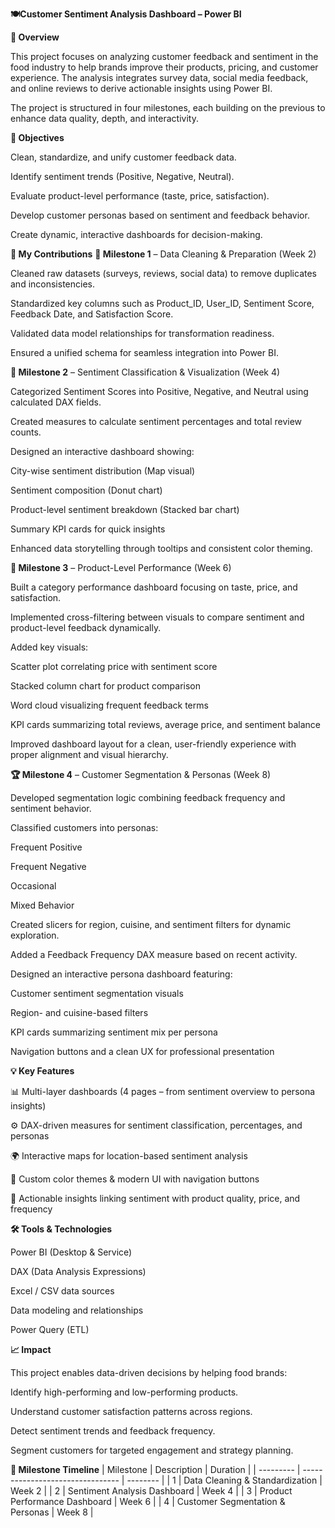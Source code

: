 **🍽️Customer Sentiment Analysis Dashboard – Power BI**

**📘 Overview**

This project focuses on analyzing customer feedback and sentiment in the food industry to help brands improve their products, pricing, and customer experience.
The analysis integrates survey data, social media feedback, and online reviews to derive actionable insights using Power BI.

The project is structured in four milestones, each building on the previous to enhance data quality, depth, and interactivity.

**🚀 Objectives**

Clean, standardize, and unify customer feedback data.

Identify sentiment trends (Positive, Negative, Neutral).

Evaluate product-level performance (taste, price, satisfaction).

Develop customer personas based on sentiment and feedback behavior.

Create dynamic, interactive dashboards for decision-making.

**🧩 My Contributions**
**🥇 Milestone 1** – Data Cleaning & Preparation (Week 2)

Cleaned raw datasets (surveys, reviews, social data) to remove duplicates and inconsistencies.

Standardized key columns such as Product_ID, User_ID, Sentiment Score, Feedback Date, and Satisfaction Score.

Validated data model relationships for transformation readiness.

Ensured a unified schema for seamless integration into Power BI.

**🥈 Milestone 2** – Sentiment Classification & Visualization (Week 4)

Categorized Sentiment Scores into Positive, Negative, and Neutral using calculated DAX fields.

Created measures to calculate sentiment percentages and total review counts.

Designed an interactive dashboard showing:

City-wise sentiment distribution (Map visual)

Sentiment composition (Donut chart)

Product-level sentiment breakdown (Stacked bar chart)

Summary KPI cards for quick insights

Enhanced data storytelling through tooltips and consistent color theming.

**🥉 Milestone 3** – Product-Level Performance (Week 6)

Built a category performance dashboard focusing on taste, price, and satisfaction.

Implemented cross-filtering between visuals to compare sentiment and product-level feedback dynamically.

Added key visuals:

Scatter plot correlating price with sentiment score

Stacked column chart for product comparison

Word cloud visualizing frequent feedback terms

KPI cards summarizing total reviews, average price, and sentiment balance

Improved dashboard layout for a clean, user-friendly experience with proper alignment and visual hierarchy.

**🏆 Milestone 4** – Customer Segmentation & Personas (Week 8)

Developed segmentation logic combining feedback frequency and sentiment behavior.

Classified customers into personas:

Frequent Positive

Frequent Negative

Occasional

Mixed Behavior

Created slicers for region, cuisine, and sentiment filters for dynamic exploration.

Added a Feedback Frequency DAX measure based on recent activity.

Designed an interactive persona dashboard featuring:

Customer sentiment segmentation visuals

Region- and cuisine-based filters

KPI cards summarizing sentiment mix per persona

Navigation buttons and a clean UX for professional presentation

**💡 Key Features**

📊 Multi-layer dashboards (4 pages – from sentiment overview to persona insights)

⚙️ DAX-driven measures for sentiment classification, percentages, and personas

🌍 Interactive maps for location-based sentiment analysis

🎨 Custom color themes & modern UI with navigation buttons

🧠 Actionable insights linking sentiment with product quality, price, and frequency

**🛠️ Tools & Technologies**

Power BI (Desktop & Service)

DAX (Data Analysis Expressions)

Excel / CSV data sources

Data modeling and relationships

Power Query (ETL)

**📈 Impact**

This project enables data-driven decisions by helping food brands:

Identify high-performing and low-performing products.

Understand customer satisfaction patterns across regions.

Detect sentiment trends and feedback frequency.

Segment customers for targeted engagement and strategy planning.


**📅 Milestone Timeline**
| Milestone | Description                      | Duration |
| --------- | -------------------------------- | -------- |
| 1         | Data Cleaning & Standardization  | Week 2   |
| 2         | Sentiment Analysis Dashboard     | Week 4   |
| 3         | Product Performance Dashboard    | Week 6   |
| 4         | Customer Segmentation & Personas | Week 8   |
